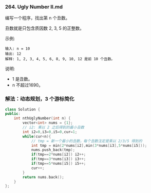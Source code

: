 ### 264. Ugly Number II.md

编写一个程序，找出第 n 个丑数。

丑数就是只包含质因数 2, 3, 5 的正整数。

示例:
```
输入: n = 10
输出: 12
解释: 1, 2, 3, 4, 5, 6, 8, 9, 10, 12 是前 10 个丑数。
```
说明:  

* 1 是丑数。
* n 不超过1690。


### 解法：动态规划，3 个游标简化

```cpp
class Solution {
public:
    int nthUglyNumber(int n) {
        vector<int> nums = {1};
        // i2: 乘以 2 之后得到的最小丑数
        int i2=0,i3=0,i5=0,cur=1;
        while(cur<n){
            // tmp = 新一个最小的丑数，每个丑数注定是乘以 2/3/5 得到的
            int tmp = min(2*nums[i2],min(3*nums[i3],5*nums[i5]));
            nums.push_back(tmp);
            if(tmp==2*nums[i2]) i2++;
            if(tmp==3*nums[i3]) i3++;
            if(tmp==5*nums[i5]) i5++;
            cur++;
        }
        return nums.back();
    }
};
```
